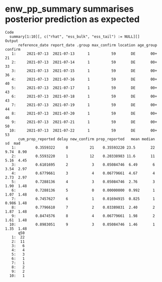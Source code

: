 # enw_pp_summary summarises posterior prediction as expected

    Code
      summary[1:10][, c("rhat", "ess_bulk", "ess_tail") := NULL][]
    Output
          reference_date report_date .group max_confirm location age_group confirm
       1:     2021-07-13  2021-07-13      1          59       DE       00+      21
       2:     2021-07-13  2021-07-14      1          59       DE       00+      33
       3:     2021-07-13  2021-07-15      1          59       DE       00+      36
       4:     2021-07-13  2021-07-16      1          59       DE       00+      40
       5:     2021-07-13  2021-07-17      1          59       DE       00+      43
       6:     2021-07-13  2021-07-18      1          59       DE       00+      43
       7:     2021-07-13  2021-07-19      1          59       DE       00+      44
       8:     2021-07-13  2021-07-20      1          59       DE       00+      46
       9:     2021-07-13  2021-07-21      1          59       DE       00+      50
      10:     2021-07-13  2021-07-22      1          59       DE       00+      53
          cum_prop_reported delay new_confirm prop_reported   mean median    sd  mad
       1:         0.3559322     0          21    0.35593220 23.5       22 9.74  8.90
       2:         0.5593220     1          12    0.20338983 11.6       11 5.16  4.45
       3:         0.6101695     2           3    0.05084746  6.49       6 3.54  2.97
       4:         0.6779661     3           4    0.06779661  4.67       4 2.73  2.97
       5:         0.7288136     4           3    0.05084746  2.76       3 1.90  1.48
       6:         0.7288136     5           0    0.00000000  0.992      1 1.07  1.48
       7:         0.7457627     6           1    0.01694915  0.825      1 0.986 1.48
       8:         0.7796610     7           2    0.03389831  2.40       2 1.87  1.48
       9:         0.8474576     8           4    0.06779661  1.98       2 1.61  1.48
      10:         0.8983051     9           3    0.05084746  1.46       1 1.35  1.48
          q50
       1:  22
       2:  11
       3:   6
       4:   4
       5:   3
       6:   1
       7:   1
       8:   2
       9:   2
      10:   1

